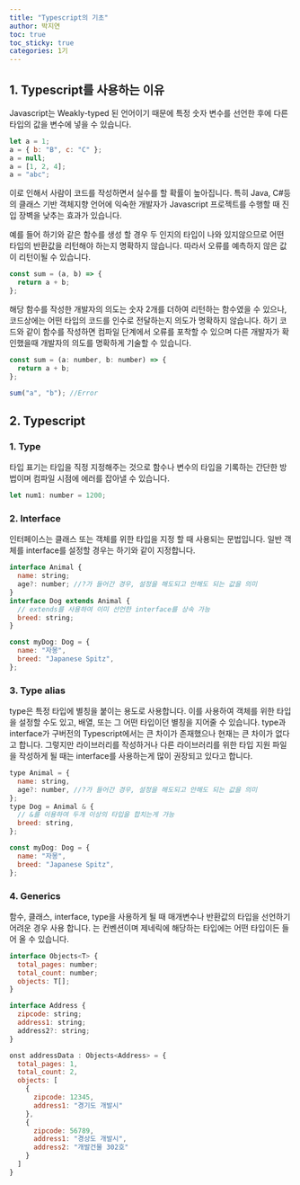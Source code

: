 ```yaml
---
title: "Typescript의 기초"
author: 박지연
toc: true
toc_sticky: true
categories: 1기
---
```


## 1. Typescript를 사용하는 이유

Javascript는 Weakly-typed 된 언어이기 때문에 특정 숫자 변수를 선언한 후에 다른 타입의 값을 변수에 넣을 수 있습니다.

```javascript
let a = 1;
a = { b: "B", c: "C" };
a = null;
a = [1, 2, 4];
a = "abc";
```

이로 인해서 사람이 코드를 작성하면서 실수를 할 확률이 높아집니다.
특히 Java, C#등의 클래스 기반 객체지향 언어에 익숙한 개발자가 Javascript 프로젝트를 수행할 때 진입 장벽을 낮추는 효과가 있습니다.

예를 들어 하기와 같은 함수를 생성 할 경우 두 인지의 타입이 나와 있지않으므로 어떤 타입의 반환값을 리턴해야 하는지 명확하지 않습니다. 따라서 오류를 예측하지 않은 값이 리턴이될 수 있습니다.

```javascript
const sum = (a, b) => {
  return a + b;
};
```

해당 함수를 작성한 개발자의 의도는 숫자 2개를 더하여 리턴하는 함수였을 수 있으나, 코드상에는 어떤 타입의 코드를 인수로 전달하는지 의도가 명확하지 않습니다.
하기 코드와 같이 함수를 작성하면 컴파일 단계에서 오류를 포착할 수 있으며 다른 개발자가 확인했을때 개발자의 의도를 명확하게 기술할 수 있습니다.

```javascript
const sum = (a: number, b: number) => {
  return a + b;
};

sum("a", "b"); //Error
```

## 2. Typescript

### 1. Type

타입 표기는 타입을 직정 지정해주는 것으로 함수나 변수의 타입을 기록하는 간단한 방법이며 컴파일 시점에 에러를 잡아낼 수 있습니다.

```javascript
let num1: number = 1200;
```

### 2. Interface

인터페이스는 클래스 또는 객체를 위한 타입을 지정 할 때 사용되는 문법입니다.
일반 객체를 interface를 설정할 경우는 하기와 같이 지정합니다.

```javascript
interface Animal {
  name: string;
  age?: number; //?가 들어간 경우, 설정을 해도되고 안해도 되는 값을 의미
}
interface Dog extends Animal {
  // extends를 사용하여 이미 선언한 interface를 상속 가능
  breed: string;
}

const myDog: Dog = {
  name: "자몽",
  breed: "Japanese Spitz",
};
```

### 3. Type alias

type은 특정 타입에 별칭을 붙이는 용도로 사용합니다. 이를 사용하여 객체를 위한 타입을 설정할 수도 있고, 배열, 또는 그 어떤 타입이던 별칭을 지어줄 수 있습니다.
type과 interface가 구버전의 Typescript에서는 큰 차이가 존재했으나 현재는 큰 차이가 없다고 합니다. 그렇지만 라이브러리를 작성하거나 다른 라이브러리를 위한 타입 지원 파일을 작성하게 될 때는 interface를 사용하는게 많이 권장되고 있다고 합니다.

```javascript
type Animal = {
  name: string,
  age?: number, //?가 들어간 경우, 설정을 해도되고 안해도 되는 값을 의미
};
type Dog = Animal & {
  // &를 이용하여 두개 이상의 타입을 합치는게 가능
  breed: string,
};

const myDog: Dog = {
  name: "자몽",
  breed: "Japanese Spitz",
};
```

### 4. Generics

함수, 클래스, interface, type을 사용하게 될 때 매개변수나 반환값의 타입을 선언하기 어려운 경우 사용 합니다.
<T>는 컨벤션이며 제네릭에 해당하는 타입에는 어떤 타입이든 들어 올 수 있습니다.

```javascript
interface Objects<T> {
  total_pages: number;
  total_count: number;
  objects: T[];
}

interface Address {
  zipcode: string;
  address1: string;
  address2?: string;
}

onst addressData : Objects<Address> = {
  total_pages: 1,
  total_count: 2,
  objects: [
    {
      zipcode: 12345,
      address1: "경기도 개발시"
    },
    {
      zipcode: 56789,
      address1: "경상도 개발시",
      address2: "개발건물 302호"
    }
  ]
}
```
